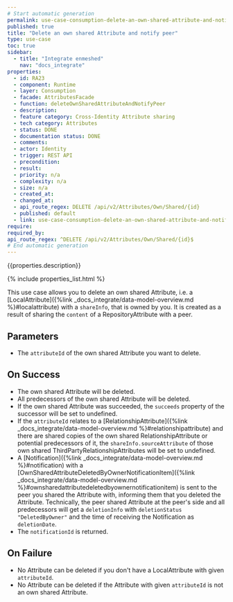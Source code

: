 ```yaml
---
# Start automatic generation
permalink: use-case-consumption-delete-an-own-shared-attribute-and-notify-peer
published: true
title: "Delete an own shared Attribute and notify peer"
type: use-case
toc: true
sidebar:
  - title: "Integrate enmeshed"
    nav: "docs_integrate"
properties:
  - id: RA23
  - component: Runtime
  - layer: Consumption
  - facade: AttributesFacade
  - function: deleteOwnSharedAttributeAndNotifyPeer
  - description:
  - feature category: Cross-Identity Attribute sharing
  - tech category: Attributes
  - status: DONE
  - documentation status: DONE
  - comments:
  - actor: Identity
  - trigger: REST API
  - precondition:
  - result:
  - priority: n/a
  - complexity: n/a
  - size: n/a
  - created_at:
  - changed_at:
  - api_route_regex: DELETE /api/v2/Attributes/Own/Shared/{id}
  - published: default
  - link: use-case-consumption-delete-an-own-shared-attribute-and-notify-peer
require:
required_by:
api_route_regex: ^DELETE /api/v2/Attributes/Own/Shared/{id}$
# End automatic generation
---
```


{{properties.description}}

{% include properties_list.html %}

This use case allows you to delete an own shared Attribute, i.e. a [LocalAttribute]({%link _docs_integrate/data-model-overview.md %}#localattribute) with a `shareInfo`, that is owned by you.
It is created as a result of sharing the `content` of a RepositoryAttribute with a peer.

## Parameters

- The `attributeId` of the own shared Attribute you want to delete.

## On Success

- The own shared Attribute will be deleted.
- All predecessors of the own shared Attribute will be deleted.
- If the own shared Attribute was succeeded, the `succeeds` property of the successor will be set to undefined.
- If the `attributeId` relates to a [RelationshipAttribute]({%link _docs_integrate/data-model-overview.md %}#relationshipattribute) and there are shared copies of the own shared RelationshipAttribute or potential predecessors of it, the `shareInfo.sourceAttribute` of those own shared ThirdPartyRelationshipAttributes will be set to undefined.
- A [Notification]({%link _docs_integrate/data-model-overview.md %}#notification) with a [OwnSharedAttributeDeletedByOwnerNotificationItem]({%link _docs_integrate/data-model-overview.md %}#ownsharedattributedeletedbyownernotificationitem) is sent to the peer you shared the Attribute with, informing them that you deleted the Attribute. Technically, the peer shared Attribute at the peer's side and all predecessors will get a `deletionInfo` with `deletionStatus` `"DeletedByOwner"` and the time of receiving the Notification as `deletionDate`.
- The `notificationId` is returned.

## On Failure

- No Attribute can be deleted if you don't have a LocalAttribute with given `attributeId`.
- No Attribute can be deleted if the Attribute with given `attributeId` is not an own shared Attribute.
